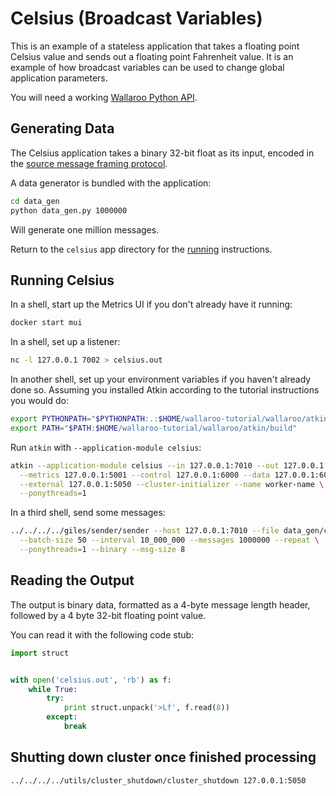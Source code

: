 # Celsius (Broadcast Variables)

This is an example of a stateless application that takes a floating point Celsius value and sends out a floating point Fahrenheit value.
It is an example of how broadcast variables can be used to change global application parameters.

You will need a working [Wallaroo Python API](/book/python-wactor/intro.md).

## Generating Data

The Celsius application takes a binary 32-bit float as its input, encoded in the [source message framing protocol](/book/appendix/writing-your-own-feed.md#source-message-framing-protocol).

A data generator is bundled with the application:

```bash
cd data_gen
python data_gen.py 1000000
```

Will generate one million messages.

Return to the `celsius` app directory for the [running](#running) instructions.

## Running Celsius

In a shell, start up the Metrics UI if you don't already have it running:

```bash
docker start mui
```

In a shell, set up a listener:

```bash
nc -l 127.0.0.1 7002 > celsius.out
```

In another shell, set up your environment variables if you haven't already done so. Assuming you installed Atkin according to the tutorial instructions you would do:

```bash
export PYTHONPATH="$PYTHONPATH:.:$HOME/wallaroo-tutorial/wallaroo/atkin"
export PATH="$PATH:$HOME/wallaroo-tutorial/wallaroo/atkin/build"
```

Run `atkin` with `--application-module celsius`:

```bash
atkin --application-module celsius --in 127.0.0.1:7010 --out 127.0.0.1:7002 \
  --metrics 127.0.0.1:5001 --control 127.0.0.1:6000 --data 127.0.0.1:6001 \
  --external 127.0.0.1:5050 --cluster-initializer --name worker-name \
  --ponythreads=1
```

In a third shell, send some messages:

```bash
../../../../giles/sender/sender --host 127.0.0.1:7010 --file data_gen/celsius.msg \
  --batch-size 50 --interval 10_000_000 --messages 1000000 --repeat \
  --ponythreads=1 --binary --msg-size 8
```

## Reading the Output

The output is binary data, formatted as a 4-byte message length header, followed by a 4 byte 32-bit floating point value.

You can read it with the following code stub:

```python
import struct


with open('celsius.out', 'rb') as f:
    while True:
        try:
            print struct.unpack('>Lf', f.read(8))
        except:
            break
```

## Shutting down cluster once finished processing

```bash
../../../../utils/cluster_shutdown/cluster_shutdown 127.0.0.1:5050
```
